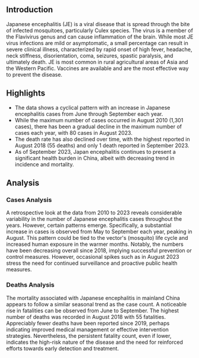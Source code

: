 ## Introduction

Japanese encephalitis (JE) is a viral disease that is spread through the bite of infected mosquitoes, particularly Culex species. The virus is a member of the Flavivirus genus and can cause inflammation of the brain. While most JE virus infections are mild or asymptomatic, a small percentage can result in severe clinical illness, characterized by rapid onset of high fever, headache, neck stiffness, disorientation, coma, seizures, spastic paralysis, and ultimately death. JE is most common in rural agricultural areas of Asia and the Western Pacific. Vaccines are available and are the most effective way to prevent the disease.

## Highlights

- The data shows a cyclical pattern with an increase in Japanese encephalitis cases from June through September each year. <br/>
- While the maximum number of cases occurred in August 2010 (1,301 cases), there has been a gradual decline in the maximum number of cases each year, with 80 cases in August 2023. <br/>
- The death rate has also declined over time, with the highest reported in August 2018 (55 deaths) and only 1 death reported in September 2023. <br/>
- As of September 2023, Japan encephalitis continues to present a significant health burden in China, albeit with decreasing trend in incidence and mortality.

## Analysis

### Cases Analysis
A retrospective look at the data from 2010 to 2023 reveals considerable variability in the number of Japanese encephalitis cases throughout the years. However, certain patterns emerge. Specifically, a substantial increase in cases is observed from May to September each year, peaking in August. This pattern could be tied to the vector's (mosquito) life cycle and increased human exposure in the warmer months. Notably, the numbers have been decreasing overall since 2018, implying successful prevention or control measures. However, occasional spikes such as in August 2023 stress the need for continued surveillance and proactive public health measures.

### Deaths Analysis
The mortality associated with Japanese encephalitis in mainland China appears to follow a similar seasonal trend as the case count. A noticeable rise in fatalities can be observed from June to September. The highest number of deaths was recorded in August 2018 with 55 fatalities. Appreciably fewer deaths have been reported since 2019, perhaps indicating improved medical management or effective intervention strategies. Nevertheless, the persistent fatality count, even if lower, indicates the high-risk nature of the disease and the need for reinforced efforts towards early detection and treatment.
